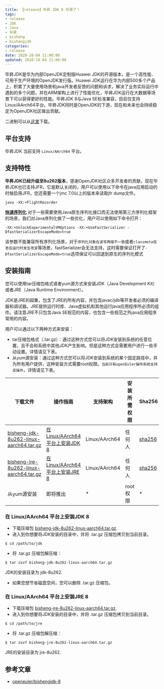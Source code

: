 ```yaml
---
title: 【release】毕昇 JDK 8 开源了！
tags:
- release
- JDK
- Java
- 毕昇
- bisheng
- bishengjdk
categories:
- release
date: 2020-10-04 21:00:00
updated: 2020-10-04 21:00:00
---
```


毕昇JDK是华为内部OpenJDK定制版Huawei JDK的开源版本，是一个高性能、可用于生产环境的OpenJDK发行版。Huawei JDK运行在华为内部500多个产品上，积累了大量使用场景和java开发者反馈的问题和诉求，解决了业务实际运行中遇到的多个问题，并在ARM架构上进行了性能优化，毕昇JDK运行在大数据等场景下可以获得更好的性能。毕昇JDK 8与Java SE标准兼容，目前仅支持Linux/AArch64平台。毕昇JDK同时是OpenJDK的下游，现在和未来也会持续稳定为OpenJDK社区做出贡献。

二进制可以从[这里](https://mirrors.huaweicloud.com/kunpeng/archive/compiler/bisheng_jdk/)下载。

<!-- more -->

## 平台支持

毕昇JDK 当前支持 `Linux/AArch64` 平台。

## 支持特性

**毕昇JDK已经升级至8u262版本**，感谢OpenJDK社区众多开发者的贡献，现在毕昇JDK也已支持JFR，它是默认关闭的，用户可以使用以下命令在java应用启动的时候启用JFR，您还需要一个jmc 7.0以上的版本来读取jfr dump文件。

```
java -XX:+FlightRecorder
```

[**快速序列化**](https://gitee.com/openeuler/bishengjdk-11/wikis/FastSerializer?sort_id=2879166) 对于一些需要使用Java原生序列化接口而无法使用第三方序列化框架的场景，我们对Java序列化做了一些优化，用户可以使用如下命令打开：

```
-XX:+UnlockExperimentalVMOptions -XX:+UseFastSerializer -DfastSerializerEscapeMode=true
```

该参数不能兼容所有序列化场景，对于`序列化对象在读写两端不一致`或者`classmeta信息在运行时发生改变`等场景，fastSerializer会无法支持，这时需要保证打开了`-DfastSerializerEscapeMode=true`选项保证可以回退到原生的序列化模式

## 安装指南

您可以使用tar压缩包格式或者yum源方式来安装JDK（Java Development Kit）或者JRE（Java Runtime Environment）。

JDK是JRE的超集，包含了JRE的所有内容，并包含javac/jdb等开发者必须的编译器和调试器。JRE提供运行时库、Java虚拟机和其他运行java应用程序所必须的组件。请注意JRE不只包含Java SE规范的内容，也包含一些规范之外java应用程序常用的内容。

用户可以通过以下两种方式来安装：

- tar压缩包格式（.tar.gz）：通过这种方式您可以将JDK安装到系统的任意位置，且不会和系统中其他JDK产生影响。但是这种方式会需要用户进行一些手动设置。详情请见下表。
- 从yum源安装：通过这种方式您可以将JDK安装到系统的某个固定路径中，并为所有用户提供，这种安装方式需要root权限。`当前只有openEuler操作系统支持该操作`，详情请见下表。

| 下载文件                                                     | 操作指南                                                     | 支持架构      | 安装所需权限 | Sha256                                                       |
| ------------------------------------------------------------ | ------------------------------------------------------------ | ------------- | ------------ | ------------------------------------------------------------ |
| [bisheng-jdk-8u262-linux-aarch64.tar.gz](https://mirrors.huaweicloud.com/kunpeng/archive/compiler/bisheng_jdk/bisheng-jdk-8u262-linux-aarch64.tar.gz) | [在 Linux/AArch64 平台上安装JDK 8](https://gitee.com/openeuler/bishengjdk-8/wikis/%E6%AF%95%E6%98%87JDK%208%20%E5%AE%89%E8%A3%85%E6%8C%87%E5%8D%97?sort_id=2891179#1) | Linux/AArch64 | 任何人       | [sha256](https://mirrors.huaweicloud.com/kunpeng/archive/compiler/bisheng_jdk/bisheng-jdk-8u262-linux-aarch64.tar.gz.sha256) |
| [bisheng-jre-8u262-linux-aarch64.tar.gz](https://mirrors.huaweicloud.com/kunpeng/archive/compiler/bisheng_jdk/bisheng-jre-8u262-linux-aarch64.tar.gz) | [在 Linux/AArch64 平台上安装JRE 8](https://gitee.com/openeuler/bishengjdk-8/wikis/%E6%AF%95%E6%98%87JDK%208%20%E5%AE%89%E8%A3%85%E6%8C%87%E5%8D%97?sort_id=2891179#2) | Linux/AArch64 | 任何人       | [sha256](https://mirrors.huaweicloud.com/kunpeng/archive/compiler/bisheng_jdk/bisheng-jre-8u262-linux-aarch64.tar.gz.sha256) |
| 从yum源安装                                                  | 即将推出                                                     | *             | root权限     | *                                                            |

### 在 Linux/AArch64 平台上安装JDK 8

- 下载压缩包 [bisheng-jdk-8u262-linux-aarch64.tar.gz](https://mirrors.huaweicloud.com/kunpeng/archive/compiler/bisheng_jdk/bisheng-jdk-8u262-linux-aarch64.tar.gz).
- 进入到你想要将JDK安装的目录中，并将 .tar.gz 压缩包拷贝到当前目录。

```
$ cd /path/to/jdk
```

- 将 .tar.gz 压缩包解压缩：

```
$ tar zxvf bisheng-jdk-8u262-linux-aarch64.tar.gz
```

JDK的安装目录为 jdk-8u262.

- 如果您想节省磁盘空间，您可以删除 .tar.gz 压缩包。

### 在 Linux/AArch64 平台上安装JRE 8

- 下载压缩包 [bisheng-jre-8u262-linux-aarch64.tar.gz](https://mirrors.huaweicloud.com/kunpeng/archive/compiler/bisheng_jdk/bisheng-jre-8u262-linux-aarch64.tar.gz).
- 进入到你想要将JDK安装的目录中，并将 .tar.gz 压缩包拷贝到当前目录。

```
$ cd /path/to/jre
```

- 将 .tar.gz 压缩包解压缩：

```
$ tar zxvf bisheng-jre-8u262-linux-aarch64.tar.gz
```

JRE的安装目录为 jre-8u262.

## 参考文章

- [openeuler/bishengjdk-8](https://gitee.com/openeuler/bishengjdk-8)
